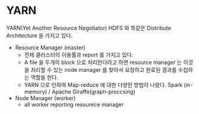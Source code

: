 # YARN 
YARN(Yet Another Resource Negotiator)
HDFS 와 똑같은 Distribute Architecture 을 가지고 있다.
- Resource Manager (master)
    - 전체 클러스터의 이용률과 report 를 가지고 있다.
    - A file 을 두개의 block 으로 처리한다라고 하면 resource manager 는 이것을 처리할 수 있는 node manager 를 찾아서 요청하고 완료된 결과를 수집하는 역할을 한다.
    - YARN 으로 인하여 Map-reduce 에 대한 다양한 방법이 나왔다.  Spark (in-memory) / Apache Giraffe(graph-proccsing)
- Node Manager (worker)
    - all worker reporting resourece manager